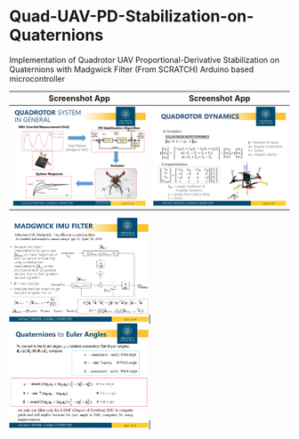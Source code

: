 # Quad-UAV-PD-Stabilization-on-Quaternions
Implementation of Quadrotor UAV Proportional-Derivative Stabilization on Quaternions with Madgwick Filter (From SCRATCH)
Arduino based microcontroller

Screenshot App             | Screenshot App            
:-------------------------:|:-------------------------:
<img src="https://github.com/farhantandia/Quad-UAV-PD-Stabilization-on-Quaternions/blob/master/img/Slide4.PNG" width="500"/>|<img src="https://github.com/farhantandia/Quad-UAV-PD-Stabilization-on-Quaternions/blob/master/img/Slide7.PNG" width="500"/>

<img src="https://github.com/farhantandia/Quad-UAV-PD-Stabilization-on-Quaternions/blob/master/img/Slide12.PNG" width="250"/>|<img src="https://github.com/farhantandia/Quad-UAV-PD-Stabilization-on-Quaternions/blob/master/img/Slide13.PNG" width="250"/>|

